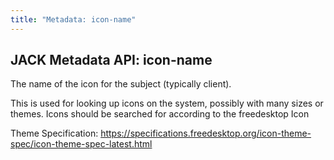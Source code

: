 ```yaml
---
title: "Metadata: icon-name"
---
```


## JACK Metadata API: icon-name

The name of the icon for the subject (typically client).

This is used for looking up icons on the system, possibly with many sizes or themes.
Icons should be searched for according to the freedesktop Icon

Theme Specification:
<https://specifications.freedesktop.org/icon-theme-spec/icon-theme-spec-latest.html>
